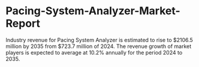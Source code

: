 # Pacing-System-Analyzer-Market-Report
Industry revenue for Pacing System Analyzer is estimated to rise to $2106.5 million by 2035 from $723.7 million of 2024. The revenue growth of market players is expected to average at 10.2% annually for the period 2024 to 2035.
